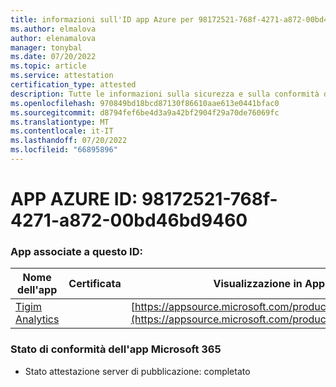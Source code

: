 ```yaml
---
title: informazioni sull'ID app Azure per 98172521-768f-4271-a872-00bd46bd9460
ms.author: elmalova
author: elenamalova
manager: tonybal
ms.date: 07/20/2022
ms.topic: article
ms.service: attestation
certification_type: attested
description: Tutte le informazioni sulla sicurezza e sulla conformità disponibili per 98172521-768f-4271-a872-00bd46bd9460.
ms.openlocfilehash: 970849bd18bcd87130f86610aae613e0441bfac0
ms.sourcegitcommit: d8794fef6be4d3a9a42bf2904f29a70de76069fc
ms.translationtype: MT
ms.contentlocale: it-IT
ms.lasthandoff: 07/20/2022
ms.locfileid: "66895896"
---
```

# <a name="azure-app-id-98172521-768f-4271-a872-00bd46bd9460"></a>APP AZURE ID: 98172521-768f-4271-a872-00bd46bd9460


### <a name="apps-associated-with-this-id"></a>App associate a questo ID:
| **Nome dell'app** | **Certificata** | **Visualizzazione in AppSource** |
|--------------|---------------|-----------------------|
| [Tigim Analytics](../forward/WA200004242.md) |  | [https://appsource.microsoft.com/product/office/WA200004242](https://appsource.microsoft.com/product/office/WA200004242) |

### <a name="microsoft-365-app-compliance-status"></a>Stato di conformità dell'app Microsoft 365
- Stato attestazione server di pubblicazione: completato

